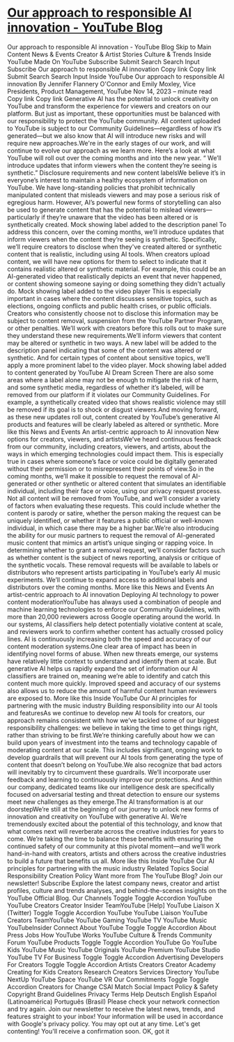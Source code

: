 # [Our approach to responsible AI innovation  - YouTube Blog](https://blog.youtube/inside-youtube/our-approach-to-responsible-ai-innovation/)

Our approach to responsible AI innovation - YouTube Blog Skip to Main Content News & Events Creator & Artist Stories Culture & Trends Inside YouTube Made On YouTube Subscribe Submit Search Search Input Subscribe Our approach to responsible AI innovation Copy link Copy link Submit Search Search Input Inside YouTube Our approach to responsible AI innovation By Jennifer Flannery O'Connor and Emily Moxley, Vice Presidents, Product Management, YouTube Nov 14, 2023 – minute read Copy link Copy link Generative AI has the potential to unlock creativity on YouTube and transform the experience for viewers and creators on our platform. But just as important, these opportunities must be balanced with our responsibility to protect the YouTube community. All content uploaded to YouTube is subject to our Community Guidelines—regardless of how it’s generated—but we also know that AI will introduce new risks and will require new approaches.We're in the early stages of our work, and will continue to evolve our approach as we learn more. Here’s a look at what YouTube will roll out over the coming months and into the new year. “ We’ll introduce updates that inform viewers when the content they’re seeing is synthetic.” Disclosure requirements and new content labelsWe believe it’s in everyone’s interest to maintain a healthy ecosystem of information on YouTube. We have long-standing policies that prohibit technically manipulated content that misleads viewers and may pose a serious risk of egregious harm. However, AI’s powerful new forms of storytelling can also be used to generate content that has the potential to mislead viewers—particularly if they’re unaware that the video has been altered or is synthetically created. Mock showing label added to the description panel To address this concern, over the coming months, we’ll introduce updates that inform viewers when the content they’re seeing is synthetic. Specifically, we’ll require creators to disclose when they've created altered or synthetic content that is realistic, including using AI tools. When creators upload content, we will have new options for them to select to indicate that it contains realistic altered or synthetic material. For example, this could be an AI-generated video that realistically depicts an event that never happened, or content showing someone saying or doing something they didn't actually do. Mock showing label added to the video player This is especially important in cases where the content discusses sensitive topics, such as elections, ongoing conflicts and public health crises, or public officials. Creators who consistently choose not to disclose this information may be subject to content removal, suspension from the YouTube Partner Program, or other penalties. We’ll work with creators before this rolls out to make sure they understand these new requirements.We’ll inform viewers that content may be altered or synthetic in two ways. A new label will be added to the description panel indicating that some of the content was altered or synthetic. And for certain types of content about sensitive topics, we’ll apply a more prominent label to the video player. Mock showing label added to content generated by YouTube AI Dream Screen There are also some areas where a label alone may not be enough to mitigate the risk of harm, and some synthetic media, regardless of whether it’s labeled, will be removed from our platform if it violates our Community Guidelines. For example, a synthetically created video that shows realistic violence may still be removed if its goal is to shock or disgust viewers.And moving forward, as these new updates roll out, content created by YouTube’s generative AI products and features will be clearly labeled as altered or synthetic. More like this News and Events An artist-centric approach to AI innovation New options for creators, viewers, and artistsWe’ve heard continuous feedback from our community, including creators, viewers, and artists, about the ways in which emerging technologies could impact them. This is especially true in cases where someone’s face or voice could be digitally generated without their permission or to misrepresent their points of view.So in the coming months, we’ll make it possible to request the removal of AI-generated or other synthetic or altered content that simulates an identifiable individual, including their face or voice, using our privacy request process. Not all content will be removed from YouTube, and we’ll consider a variety of factors when evaluating these requests. This could include whether the content is parody or satire, whether the person making the request can be uniquely identified, or whether it features a public official or well-known individual, in which case there may be a higher bar.We’re also introducing the ability for our music partners to request the removal of AI-generated music content that mimics an artist’s unique singing or rapping voice. In determining whether to grant a removal request, we’ll consider factors such as whether content is the subject of news reporting, analysis or critique of the synthetic vocals. These removal requests will be available to labels or distributors who represent artists participating in YouTube’s early AI music experiments. We’ll continue to expand access to additional labels and distributors over the coming months. More like this News and Events An artist-centric approach to AI innovation Deploying AI technology to power content moderationYouTube has always used a combination of people and machine learning technologies to enforce our Community Guidelines, with more than 20,000 reviewers across Google operating around the world. In our systems, AI classifiers help detect potentially violative content at scale, and reviewers work to confirm whether content has actually crossed policy lines. AI is continuously increasing both the speed and accuracy of our content moderation systems.One clear area of impact has been in identifying novel forms of abuse. When new threats emerge, our systems have relatively little context to understand and identify them at scale. But generative AI helps us rapidly expand the set of information our AI classifiers are trained on, meaning we’re able to identify and catch this content much more quickly. Improved speed and accuracy of our systems also allows us to reduce the amount of harmful content human reviewers are exposed to. More like this Inside YouTube Our AI principles for partnering with the music industry Building responsibility into our AI tools and featuresAs we continue to develop new AI tools for creators, our approach remains consistent with how we’ve tackled some of our biggest responsibility challenges: we believe in taking the time to get things right, rather than striving to be first.We’re thinking carefully about how we can build upon years of investment into the teams and technology capable of moderating content at our scale. This includes significant, ongoing work to develop guardrails that will prevent our AI tools from generating the type of content that doesn’t belong on YouTube.We also recognize that bad actors will inevitably try to circumvent these guardrails. We’ll incorporate user feedback and learning to continuously improve our protections. And within our company, dedicated teams like our intelligence desk are specifically focused on adversarial testing and threat detection to ensure our systems meet new challenges as they emerge.The AI transformation is at our doorstepWe’re still at the beginning of our journey to unlock new forms of innovation and creativity on YouTube with generative AI. We’re tremendously excited about the potential of this technology, and know that what comes next will reverberate across the creative industries for years to come. We’re taking the time to balance these benefits with ensuring the continued safety of our community at this pivotal moment—and we’ll work hand-in-hand with creators, artists and others across the creative industries to build a future that benefits us all. More like this Inside YouTube Our AI principles for partnering with the music industry Related Topics Social Responsibility Creation Policy Want more from The YouTube Blog? Join our newsletter! Subscribe Explore the latest company news, creator and artist profiles, culture and trends analyses, and behind-the-scenes insights on the YouTube Official Blog. Our Channels Toggle Toggle Accordion YouTube YouTube Creators Creator Insider TeamYouTube [Help] YouTube Liaison X (Twitter) Toggle Toggle Accordion YouTube YouTube Liaison YouTube Creators TeamYouTube YouTube Gaming YouTube TV YouTube Music YouTubeInsider Connect About YouTube Toggle Toggle Accordion About Press Jobs How YouTube Works YouTube Culture & Trends Community Forum YouTube Products Toggle Toggle Accordion YouTube Go YouTube Kids YouTube Music YouTube Originals YouTube Premium YouTube Studio YouTube TV For Business Toggle Toggle Accordion Advertising Developers For Creators Toggle Toggle Accordion Artists Creators Creator Academy Creating for Kids Creators Research Creators Services Directory YouTube NextUp YouTube Space YouTube VR Our Commitments Toggle Toggle Accordion Creators for Change CSAI Match Social Impact Policy & Safety Copyright Brand Guidelines Privacy Terms Help Deutsch English Español (Latinoamérica) Português (Brasil) Please check your network connection and try again. Join our newsletter to receive the latest news, trends, and features straight to your inbox! Your information will be used in accordance with Google's privacy policy. You may opt out at any time. Let's get contenting! You'll receive a confirmation soon. OK, got it